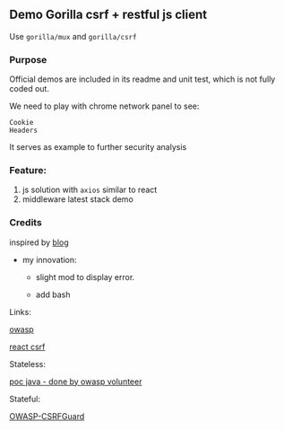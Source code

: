 ## Demo Gorilla csrf + restful js client

Use `gorilla/mux` and `gorilla/csrf`

### Purpose

Official demos are included in its readme and unit test, which is not fully coded out.

We need to play with chrome network panel to see:

    Cookie
    Headers

It serves as example to further security analysis

### Feature:
1. js solution with `axios` similar to react
2. middleware latest stack demo

### Credits

inspired by [blog](https://qiita.com/obr-note/items/898f862a6ebe27c45de4)

* my innovation:

    - slight mod to display error.

    - add bash

Links:

[owasp](https://cheatsheetseries.owasp.org/cheatsheets/Cross-Site_Request_Forgery_Prevention_Cheat_Sheet.html#use-of-custom-request-headers)

[react csrf](https://www.stackhawk.com/blog/react-csrf-protection-guide-examples-and-how-to-enable-it/)

Stateless:

[poc java - done by owasp volunteer](https://github.com/righettod/poc-csrf)

Stateful:

[OWASP-CSRFGuard](https://github.com/aramrami/OWASP-CSRFGuard)


